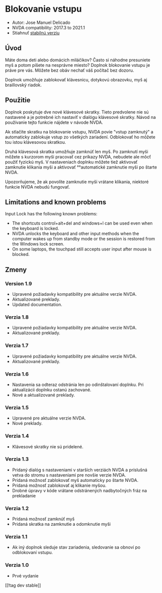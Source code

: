# Blokovanie vstupu #

* Autor: Jose Manuel Delicado
* NVDA compatibility: 2017.3 to 2021.1
* Stiahnuť [stabilnú verziu][1]

## Úvod

Máte doma deti alebo domácich miláčikov? Často si náhodne presuniete myš a
potom píšete na nesprávne miesto? Doplnok blokovanie vstupu je práve pre
vás. Môžete bez obáv nechať váš počítač bez dozoru.

Doplnok umožňuje zablokovať klávesnicu, dotykovú obrazovku, myš aj
braillovský riadok.

## Použitie

Doplnok poskytuje dve nové klávesové skratky. Tieto predvolene nie sú
nastavené a je potrebné ich nastaviť v dialógu klávesové skratky. Návod na
používanie tejto funkcie nájdete v návode NVDA.

Ak stlačíte skratku na blokovanie vstupu, NVDA povie "vstup zamknutý" a
automaticky zablokuje vstup zo všetkých zariadení. Odblokovať ho môžete tou
istou klávesovou skratkou.

Druhá klávesová skratka umožňuje zamknúť len myš. Po zamknutí myši môžete s
kurzorom myši pracovať cez príkazy NVDA, nebudete ale môcť použiť fyzickú
myš. V nastaveniach doplnku môžete tiež aktivovať zamknutie klikania myši a
aktivovať °°automatické zamknutie myši po štarte NVDA.

Upozorňujeme, že ak povolíte zamknutie myši vrátane klikania, niektoré
funkcie NVDA nebudú fungovať.

## Limitations and known problems

Input Lock has the following known problems:

* The shortcuts control+alt+del and windows+l can be used even when the
  keyboard is locked.
* NVDA unlocks the keyboard and other input methods when the computer wakes
  up from standby mode or the session is restored from the Windows lock
  screen.
* On some laptops, the touchpad still accepts user input after mouse is
  blocked.

## Zmeny

### Version 1.9

* Upravené požiadavky kompatibility pre aktuálne verzie NVDA.
* Aktualizované preklady.
* Updated documentation.

### Verzia 1.8

* Upravené požiadavky kompatibility pre aktuálne verzie NVDA.
* Aktualizované preklady.

### Verzia 1.7

* Upravené požiadavky kompatibility pre aktuálne verzie NVDA.
* Aktualizované preklady.

### Verzia 1.6

* Nastavenia sa odteraz odstránia len po odinštalovaní doplnku. Pri
  aktualizácii doplnku ostanú zachované.
* Nové a aktualizované preklady.

### Verzia 1.5

* Upravené pre aktuálne verzie NVDA.
* Nové preklady.

### Verzia 1.4

* Klávesové skratky nie sú pridelené.

### Verzia 1.3

* Pridaný dialóg s nastaveniami v starších verziách NVDA a príslušná vetva
  do stromu s nastaveniami pre novšie verzie NVDA.
* Pridaná možnosť zablokovať myš automaticky po štarte NVDA.
* Pridaná možnosť zablokovať aj klikanie myšou.
* Drobné úpravy v kóde vrátane odstránených nadbytočných fráz na prekladanie

### Verzia 1.2

* Pridaná možnosť zamknúť myš
* Pridaná skratka na zamknutie a odomknutie myši

### Verzia 1.1

* Ak iný doplnok sleduje stav zariadenia, sledovanie sa obnoví po
  odblokovaní vstupu.

### Verzia 1.0

* Prvé vydanie

[[!tag dev stable]]

[1]: https://addons.nvda-project.org/files/get.php?file=inputlock
